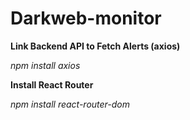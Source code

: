 # Darkweb-monitor

**Link Backend API to Fetch Alerts (axios)**

_npm install axios_

**Install React Router**

_npm install react-router-dom_
